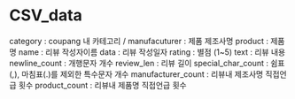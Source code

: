 # CSV_data
category : coupang 내 카테고리 /
manufacuturer : 제품 제조사명
product : 제품명
name : 리뷰 작성자이름
data : 리뷰 작성일자
rating : 별점 (1~5)
text : 리뷰 내용
newline_count : 개행문자 개수
review_len : 리뷰 길이
special_char_count : 쉼표(,), 마침표(.)를 제외한 특수문자 개수
manufacturer_count : 리뷰내 제조사명 직접언급 횟수
product_count : 리뷰내 제품명 직접언급 횟수
